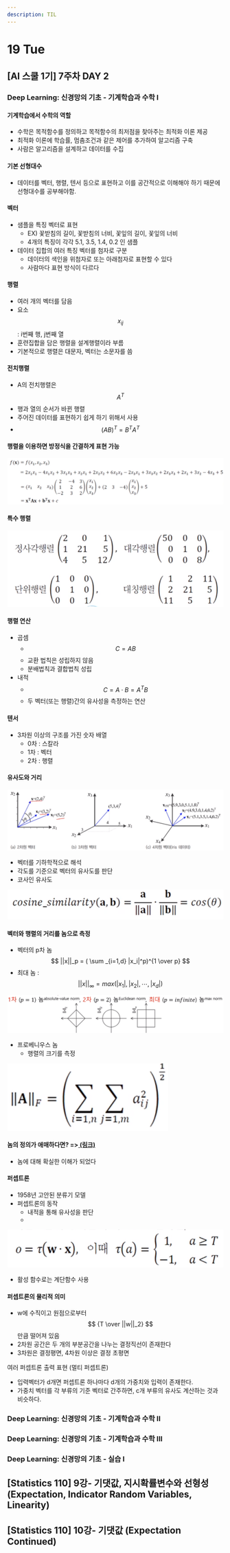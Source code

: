 ```yaml
---
description: TIL
---
```


# 19 Tue

## \[AI 스쿨 1기\] 7주차 DAY 2

### Deep Learning: 신경망의 기초 - 기계학습과 수학 I

#### 기계학습에서 수학의 역할

* 수학은 목적함수를 정의하고 목적함수의 최저점을 찾아주는 최적화 이론 제공
* 최적화 이론에 학습률, 멈춤조건과 같은 제어를 추가하여 알고리즘 구축
* 사람은 알고리즘을 설계하고 데이터를 수집

#### 기본 선형대수

* 데이터를 벡터, 행렬, 텐서 등으로 표현하고 이를 공간적으로 이해해야 하기 때문에 선형대수를 공부해야함.

#### 벡터

* 샘플을 특징 벡터로 표현
  * EX\) 꽃받침의 길이, 꽃받침의 너비, 꽃잎의 길이, 꽃잎의 너비
  * 4개의 특징이 각각 5.1, 3.5, 1.4, 0.2 인 샘플
* 데이터 집합의 여러 특징 벡터를 첨자로 구분
  * 데이터의 색인을 위첨자로 또는 아래첨자로 표현할 수 있다
  * 사람마다 표현 방식이 다르다

#### 행렬

* 여러 개의 벡터를 담음
* 요소 $$ x_{ij} $$: i번째 행, j번째 열
* 훈련집합을 담은 행렬을 설계행렬이라 부름
* 기본적으로 행렬은 대문자, 벡터는 소문자를 씀

#### 전치행렬

* A의 전치행렬은 $$A^T$$
* 행과 열의 순서가 바뀐 행렬
* 주어진 데이터를 표현하기 쉽게 하기 위해서 사용
* $$ (AB)^T = B^TA^T $$

#### 행렬을 이용하면 방정식을 간결하게 표현 가능

![](../../.gitbook/assets/image%20%28157%29.png)

#### 특수 행렬

![](../../.gitbook/assets/image%20%28163%29.png)

#### 행렬 연산

* 곱셈
  * $$C = AB$$
  * 교환 법칙은 성립하지 않음
  * 분배법칙과 결합법칙 성립
* 내적
  * $$C = A \cdot B = A^TB $$
  * 두 벡터\(또는 행렬\)간의 유사성을 측정하는 연산

#### 텐서

* 3차원 이상의 구조를 가진 숫자 배열
  * 0차 : 스칼라
  * 1차 : 벡터
  * 2차 : 행렬

#### 유사도와 거리

![](../../.gitbook/assets/image%20%28161%29.png)

* 벡터를 기하학적으로 해석
* 각도를 기준으로 벡터의 유사도를 판단
* 코사인 유사도

![](../../.gitbook/assets/image%20%28158%29.png)

#### 벡터와 행렬의 거리를 놈으로 측정

* 벡터의 p차 놈$$ ||x||_p = ( \sum _{i=1,d} |x_i|^p)^{1 \over p} $$
* 최대 놈 : $$ ||x||_\infty = max(|x_1|, |x_2|, \cdots ,|x_d|) $$

![](../../.gitbook/assets/image%20%28162%29.png)

* 프로베니우스 놈
  * 행렬의 크기를 측정

![](../../.gitbook/assets/image%20%28160%29.png)

#### 놈의 정의가 애매하다면? =&gt;[ \(링크\)](https://bskyvision.com/825)

* 놈에 대해 확실한 이해가 되었다



#### 퍼셉트론

* 1958년 고안된 분류기 모델
* 퍼셉트론의 동작
  * 내적을 통해 유사성을 판단
  * 

![](../../.gitbook/assets/image%20%28159%29.png)

* 활성 함수로는 계단함수 사용

#### 퍼셉트론의 물리적 의미

* w에 수직이고 원점으로부터 $$ {T \over ||w||_2} $$ 만큼 떨어져 있음
* 2차원 공간은 두 개의 부분공간을 나누는 결정직선이 존재한다
* 3차원은 결정평면, 4차원 이상은 결정 초평면

여러 퍼셉트론 출력 표현 \(멀티 퍼셉트론\)

* 입력벡터가 d개면 퍼셉트론 하나마다 d개의 가중치와 입력이 존재한다.
* 가중치 벡터를 각 부류의 기준 벡터로 간주하면, c개 부류의 유사도 계산하는 것과 비슷하다.

### 

### 

### Deep Learning: 신경망의 기초 - 기계학습과 수학 II



### Deep Learning: 신경망의 기초 - 기계학습과 수학 III

 

### Deep Learning: 신경망의 기초 - 실습 I



## \[Statistics 110\] 9강- 기댓값, 지시확률변수와 선형성 \(Expectation, Indicator Random Variables, Linearity\)



## \[Statistics 110\] 10강- 기댓값 \(Expectation Continued\)



